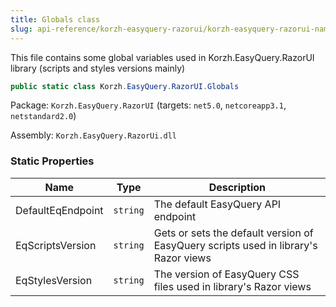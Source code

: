 ```yaml
---
title: Globals class
slug: api-reference/korzh-easyquery-razorui/korzh-easyquery-razorui-namespace/globals-class
---
```

This file contains some global variables used in Korzh.EasyQuery.RazorUI library (scripts and styles versions mainly)
```csharp
public static class Korzh.EasyQuery.RazorUI.Globals

```
Package: `Korzh.EasyQuery.RazorUI` (targets: `net5.0`, `netcoreapp3.1`, `netstandard2.0`)

Assembly: `Korzh.EasyQuery.RazorUi.dll`

### Static Properties

| Name | Type | Description | 
| --- | --- | --- | 
| DefaultEqEndpoint | `string` | The default EasyQuery API endpoint | 
| EqScriptsVersion | `string` | Gets or sets the default version of EasyQuery scripts used in library's Razor views | 
| EqStylesVersion | `string` | The version of EasyQuery CSS files used in library's Razor views |